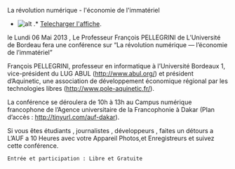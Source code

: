 
 La révolution numérique - l'économie de l'immatériel
* ![alt](https://raw.github.com/Dakarlug/site-datas/master/datas/tumblr_mmag4zOkN71ru7xkao1_1280.png "") .*  [Telecharger l'affiche](https://raw.github.com/Dakarlug/site-datas/master/datas/pdf "").
    
      
le  Lundi  06  Mai 2013 , Le  Professeur François PELLEGRINI  de L’Université de 
Bordeau fera une conférence sur “La révolution numérique — l’économie de l’immatériel”







François PELLEGRINI, professeur en informatique à l’Université Bordeaux 1, vice-président du LUG ABUL (http://www.abul.org/) et président d’Aquinetic, une association de développement économique régional par les technologies libres (http://www.pole-aquinetic.fr/).



La conférence se déroulera de 10h à 13h au Campus numérique francophone de l’Agence universitaire de la Francophonie à Dakar (Plan d’accès : http://tinyurl.com/auf-dakar).


Si vous êtes étudiants , journalistes , développeurs , faites un détours a L’AUF  a 10 Heures avec votre Appareil Photos,et Enregistreurs et suivez cette conférence.



	Entrée et participation : Libre et Gratuite

    
    
    



    



    



    



    



    



 
    
     
